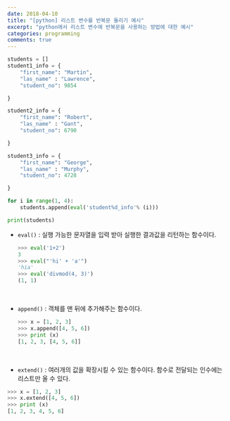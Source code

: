 ```yaml
---
date: 2018-04-10
title: "[python] 리스트 변수를 반복문 돌리기 예시"
excerpt: "python에서 리스트 변수에 반복문을 사용하는 방법에 대한 예시"
categories: programming
comments: true
---
```




```python
students = []
student1_info = {
    "first_name": "Martin",
    "las_name" : "Lawrence",
    "student_no": 9854

}

student2_info = {
    "first_name": "Robert",
    "las_name" : "Gant",
    "student_no": 6790

}

student3_info = {
    "first_name": "George",
    "las_name" : "Murphy",
    "student_no": 4728

}

for i in range(1, 4):
    students.append(eval('student%d_info'% (i)))

print(students)

```



* `eval()` : 실행 가능한 문자열을 입력 받아 실행한 결과값을 리턴하는 함수이다.

  ```python
  >>> eval('1+2')
  3
  >>> eval("'hi' + 'a'")
  'hia'
  >>> eval('divmod(4, 3)')
  (1, 1)
  ```

  ​

* `append()` : 객체를 맨 뒤에 추가해주는 함수이다.

  ```python
  >>> x = [1, 2, 3]
  >>> x.append([4, 5, 6])
  >>> print (x)
  [1, 2, 3, [4, 5, 6]]
  ```

  ​


*  `extend()` : 여러개의 값을 확장시킬 수 있는 함수이다. 함수로 전달되는 인수에는 리스트만 올 수 있다.

  ```python
  >>> x = [1, 2, 3]
  >>> x.extend([4, 5, 6])
  >>> print (x)
  [1, 2, 3, 4, 5, 6]
  ```

  ​

